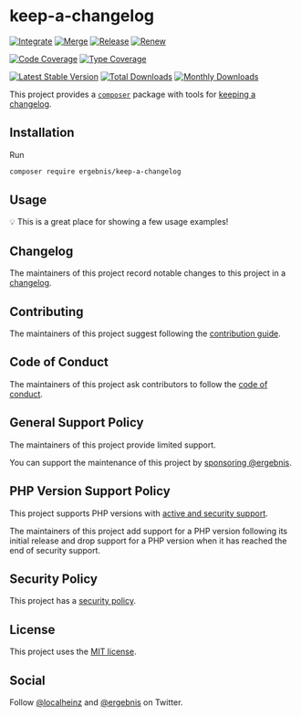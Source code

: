 # keep-a-changelog

[![Integrate](https://github.com/ergebnis/keep-a-changelog/workflows/Integrate/badge.svg)](https://github.com/ergebnis/keep-a-changelog/actions)
[![Merge](https://github.com/ergebnis/keep-a-changelog/workflows/Merge/badge.svg)](https://github.com/ergebnis/keep-a-changelog/actions)
[![Release](https://github.com/ergebnis/keep-a-changelog/workflows/Release/badge.svg)](https://github.com/ergebnis/keep-a-changelog/actions)
[![Renew](https://github.com/ergebnis/keep-a-changelog/workflows/Renew/badge.svg)](https://github.com/ergebnis/keep-a-changelog/actions)

[![Code Coverage](https://codecov.io/gh/ergebnis/keep-a-changelog/branch/main/graph/badge.svg)](https://codecov.io/gh/ergebnis/keep-a-changelog)
[![Type Coverage](https://shepherd.dev/github/ergebnis/keep-a-changelog/coverage.svg)](https://shepherd.dev/github/ergebnis/keep-a-changelog)

[![Latest Stable Version](https://poser.pugx.org/ergebnis/keep-a-changelog/v/stable)](https://packagist.org/packages/ergebnis/keep-a-changelog)
[![Total Downloads](https://poser.pugx.org/ergebnis/keep-a-changelog/downloads)](https://packagist.org/packages/ergebnis/keep-a-changelog)
[![Monthly Downloads](http://poser.pugx.org/ergebnis/keep-a-changelog/d/monthly)](https://packagist.org/packages/ergebnis/keep-a-changelog)

This project provides a [`composer`](https://getcomposer.org) package with tools for [keeping a changelog](https://keepachangelog.com).

## Installation

Run

```sh
composer require ergebnis/keep-a-changelog
```

## Usage

💡 This is a great place for showing a few usage examples!

## Changelog

The maintainers of this project record notable changes to this project in a [changelog](CHANGELOG.md).

## Contributing

The maintainers of this project suggest following the [contribution guide](.github/CONTRIBUTING.md).

## Code of Conduct

The maintainers of this project ask contributors to follow the [code of conduct](https://github.com/ergebnis/.github/blob/main/CODE_OF_CONDUCT.md).

## General Support Policy

The maintainers of this project provide limited support.

You can support the maintenance of this project by [sponsoring @ergebnis](https://github.com/sponsors/ergebnis).

## PHP Version Support Policy

This project supports PHP versions with [active and security support](https://www.php.net/supported-versions.php).

The maintainers of this project add support for a PHP version following its initial release and drop support for a PHP version when it has reached the end of security support.

## Security Policy

This project has a [security policy](.github/SECURITY.md).

## License

This project uses the [MIT license](LICENSE.md).

## Social

Follow [@localheinz](https://twitter.com/intent/follow?screen_name=localheinz) and [@ergebnis](https://twitter.com/intent/follow?screen_name=ergebnis) on Twitter.
